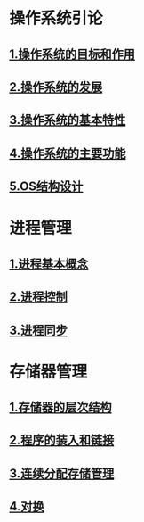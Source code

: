 # 操作系统引论

## [1.操作系统的目标和作用](1.操作系统引论/1.操作系统的目标和作用.md)
## [2.操作系统的发展](1.操作系统引论/2.操作系统的发展.md)
## [3.操作系统的基本特性](1.操作系统引论/3.操作系统的基本特性.md)
## [4.操作系统的主要功能](1.操作系统引论/4.操作系统的主要功能.md)
## [5.OS结构设计](1.操作系统引论/5.OS结构设计.md)

# 进程管理

## [1.进程基本概念](2.进程管理/1.进程基本概念.md)
## [2.进程控制](2.进程管理/2.进程控制.md)
## [3.进程同步](2.进程管理/3.进程同步.md)

# 存储器管理
## [1.存储器的层次结构](4.存储器管理/1.存储器的层次结构.md)
## [2.程序的装入和链接](4.存储器管理/2.程序的装入和链接.md)
## [3.连续分配存储管理](4.存储器管理/3.连续分配存储管理.md)
## [4.对换](4.存储器管理/4.对换.md)